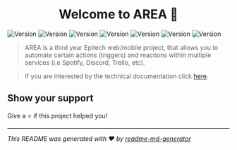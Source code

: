 <h1 align="center">Welcome to AREA 👋</h1>
<p><img alt="Version" src="https://img.shields.io/badge/npm-green"> <img alt="Version" src="https://img.shields.io/badge/dockercompose-blue">
 <img alt="Version" src="https://img.shields.io/badge/mongoDB-green"> <img alt="Version" src="https://img.shields.io/badge/expressJS-lightgrey">
 <img alt="Version" src="https://img.shields.io/badge/vueJS-green"> <img alt="Version" src="https://img.shields.io/badge/nodeJS-green"> <img alt="Version" src="https://img.shields.io/badge/flutter-blue">
</p>

> AREA is a third year Epitech web/mobile project, that allows you to automate certain actions (triggers) and reactions within multiple services (i.e Spotify, Discord, Trello, etc).

> If you are interested by the technical documentation click <a href="https://github.com/cccAlex/AREA_2021/wiki">here</a>.

## Show your support

Give a ⭐️ if this project helped you!

***
_This README was generated with ❤️ by [readme-md-generator](https://github.com/kefranabg/readme-md-generator)_
